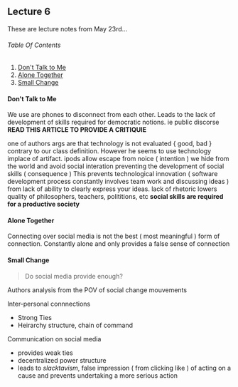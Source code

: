 ## Lecture 6
These are lecture notes from May 23rd...

###### Table Of Contents
1. [Don't Talk to Me](#)
1. [Alone Together](#Alone-Together)
1. [Small Change](#Small-Change)

#### Don't Talk to Me
We use are phones to disconnect from each other. Leads to the lack of development of skills required for democratic notions. ie public discorse
**READ THIS ARTICLE TO PROVIDE A CRITIQUIE**

one of authors args are that technology is not evaluated { good, bad } contrary to our class definition. However he seems to use technology implace of artifact.
ipods allow escape from noice ( intention ) we hide from the world and avoid social interation preventing the development of social skills ( consequence )
This prevents technological innovation ( software development process constantly involves team work and discussing ideas ) from lack of ability to clearly express your ideas.
lack of rhetoric lowers quality of philosophers, teachers, polititions, etc
**social skills are required for a productive society**

#### Alone Together
Connecting over social media is not the best ( most meaningful ) form of connection. Constantly alone and only provides a false sense of connection

#### Small Change
> Do social media provide enough?

Authors analysis from the POV of social change mouvements

Inter-personal connnections
- Strong Ties
- Heirarchy structure, chain of command

Communication on social media
- provides weak ties
- decentralized power structure
- leads to _slacktavism_, false impression ( from clicking like ) of acting on a cause and prevents undertaking a more serious action

